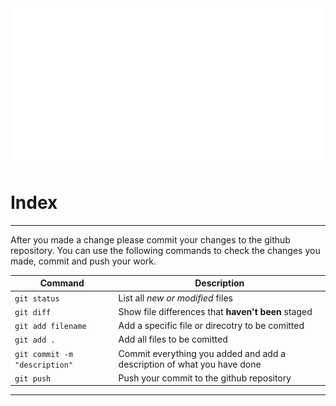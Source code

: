 <img src="/readme.svg" alt="readme" />

<!-- omit in toc -->
# Index


---


After you made a change please commit your changes to the github repository.
You can use the following commands to check the changes you made, commit and push your work.

| Command | Description |
| --- | --- |
| `git status` | List all *new or modified* files |
| `git diff` | Show file differences that **haven't been** staged |
| `git add filename` | Add a specific file or direcotry to be comitted |
| `git add .` | Add all files to be comitted |
| `git commit -m "description"` | Commit everything you added and add a description of what you have done  |
| `git push` | Push your commit to the github repository |


---